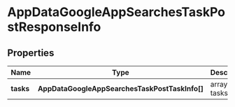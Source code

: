 # AppDataGoogleAppSearchesTaskPostResponseInfo

## Properties

| Name | Type | Description | Notes |
|------------ | ------------- | ------------- | -------------|
**tasks** | **AppDataGoogleAppSearchesTaskPostTaskInfo[]** | array of tasks |[optional]|